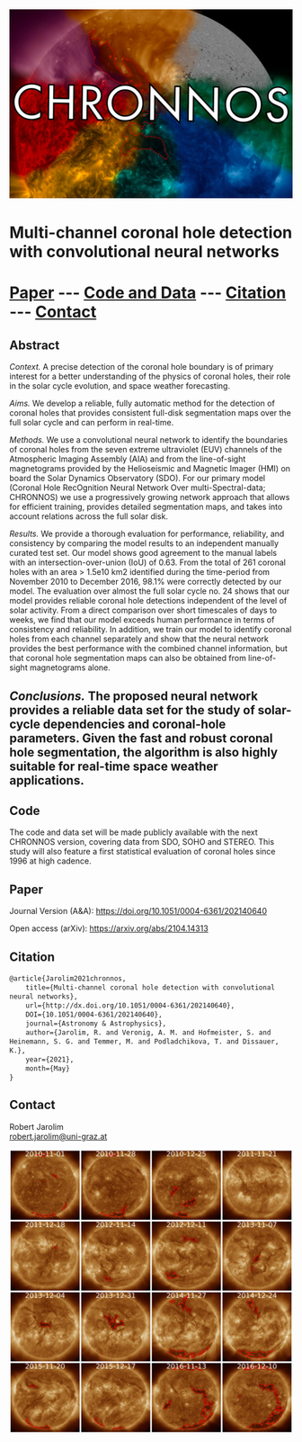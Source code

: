 ![](images/title.jpg)
---
# Multi-channel coronal hole detection with convolutional neural networks

# [Paper](#paper) --- [Code and Data](#code) --- [Citation](#citation) --- [Contact](#contact)

## Abstract

_Context._ A precise detection of the coronal hole boundary is of primary interest for a better understanding of the physics of coronal
holes, their role in the solar cycle evolution, and space weather forecasting.

_Aims._ We develop a reliable, fully automatic method for the detection of coronal holes that provides consistent full-disk segmentation
maps over the full solar cycle and can perform in real-time.

_Methods._ We use a convolutional neural network to identify the boundaries of coronal holes from the seven extreme ultraviolet (EUV)
channels of the Atmospheric Imaging Assembly (AIA) and from the line-of-sight magnetograms provided by the Helioseismic and
Magnetic Imager (HMI) on board the Solar Dynamics Observatory (SDO). For our primary model (Coronal Hole RecOgnition Neural
Network Over multi-Spectral-data; CHRONNOS) we use a progressively growing network approach that allows for efficient training,
provides detailed segmentation maps, and takes into account relations across the full solar disk.

_Results._ We provide a thorough evaluation for performance, reliability, and consistency by comparing the model results to an independent
manually curated test set. Our model shows good agreement to the manual labels with an intersection-over-union (IoU) of
0.63. From the total of 261 coronal holes with an area > 1.5e10 km2 identified during the time-period from November 2010 to December
2016, 98.1% were correctly detected by our model. The evaluation over almost the full solar cycle no. 24 shows that our model
provides reliable coronal hole detections independent of the level of solar activity. From a direct comparison over short timescales of
days to weeks, we find that our model exceeds human performance in terms of consistency and reliability. In addition, we train our
model to identify coronal holes from each channel separately and show that the neural network provides the best performance with
the combined channel information, but that coronal hole segmentation maps can also be obtained from line-of-sight magnetograms
alone.

_Conclusions._ The proposed neural network provides a reliable data set for the study of solar-cycle dependencies and coronal-hole
parameters. Given the fast and robust coronal hole segmentation, the algorithm is also highly suitable for real-time space weather
applications.
---

## Code

The code and data set will be made publicly available with the next CHRONNOS version, covering data from SDO, SOHO and STEREO.
This study will also feature a first statistical evaluation of coronal holes since 1996 at high cadence.

## Paper

Journal Version (A&A): https://doi.org/10.1051/0004-6361/202140640

Open access (arXiv): https://arxiv.org/abs/2104.14313

## Citation


```
@article{Jarolim2021chronnos,
    title={Multi-channel coronal hole detection with convolutional neural networks},
    url={http://dx.doi.org/10.1051/0004-6361/202140640}, 
    DOI={10.1051/0004-6361/202140640}, 
    journal={Astronomy & Astrophysics}, 
    author={Jarolim, R. and Veronig, A. M. and Hofmeister, S. and Heinemann, S. G. and Temmer, M. and Podladchikova, T. and Dissauer, K.}, 
    year={2021}, 
    month={May}
}
```

## Contact

Robert Jarolim<br/>
[robert.jarolim@uni-graz.at](mailto:robert.jarolim@uni-graz.at)

![](images/samples.jpg)
